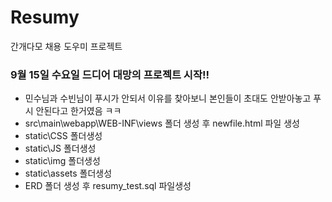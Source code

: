 # Resumy
간개다모 채용 도우미 프로젝트

### 9월 15일 수요일 드디어 대망의 프로젝트 시작!!
- 민수님과 수빈님이 푸시가 안되서 이유를 찾아보니 본인들이 초대도 안받아놓고 푸시 안된다고 한거였음 ㅋㅋ
- src\main\webapp\WEB-INF\views 폴더 생성 후 newfile.html 파일 생성
- static\CSS 폴더생성
- static\JS 폴더생성
- static\img 폴더생성
- static\assets 폴더생성
- ERD 폴더 생성 후 resumy_test.sql 파일생성
